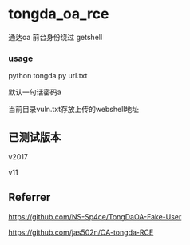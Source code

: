 # tongda_oa_rce
通达oa 前台身份绕过 getshell

### usage
python tongda.py url.txt

默认一句话密码a

当前目录vuln.txt存放上传的webshell地址
## 已测试版本
v2017 

v11

## Referrer
https://github.com/NS-Sp4ce/TongDaOA-Fake-User

https://github.com/jas502n/OA-tongda-RCE
